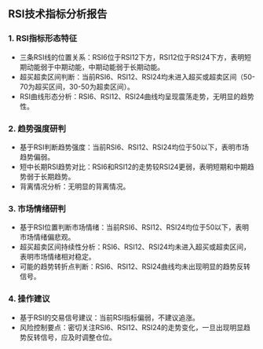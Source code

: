 ## RSI技术指标分析报告

### 1. RSI指标形态特征

- 三条RSI线的位置关系：RSI6位于RSI12下方，RSI12位于RSI24下方，表明短期动能弱于中期动能，中期动能弱于长期动能。
- 超买超卖区间判断：当前RSI6、RSI12、RSI24均未进入超买或超卖区间（50-70为超买区间，30-50为超卖区间）。
- RSI曲线形态分析：RSI6、RSI12、RSI24曲线均呈现震荡走势，无明显的趋势性。

### 2. 趋势强度研判

- 基于RSI判断趋势强度：当前RSI6、RSI12、RSI24均位于50以下，表明市场趋势偏弱。
- 短中长期RSI趋势对比：RSI6和RSI12的走势较RSI24更弱，表明短期和中期趋势弱于长期趋势。
- 背离情况分析：无明显的背离情况。

### 3. 市场情绪研判

- 基于RSI位置判断市场情绪：当前RSI6、RSI12、RSI24均位于50以下，表明市场情绪偏悲观。
- 超买超卖区间持续性分析：RSI6、RSI12、RSI24均未进入超买或超卖区间，表明市场情绪相对稳定。
- 可能的趋势转折点判断：RSI6、RSI12、RSI24曲线均未出现明显的趋势反转信号。

### 4. 操作建议

- 基于RSI的交易信号建议：当前RSI指标偏弱，不建议追涨。
- 风险控制要点：密切关注RSI6、RSI12、RSI24的走势变化，一旦出现明显趋势反转信号，应及时调整仓位。